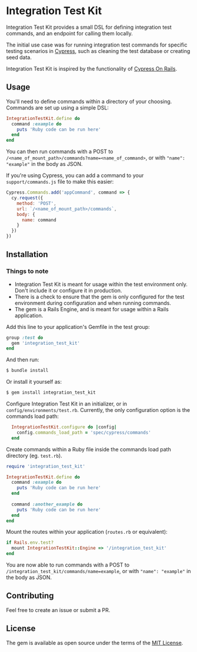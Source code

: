 # Integration Test Kit
Integration Test Kit provides a small DSL for defining integration test commands, and an endpoint for calling them locally.

The initial use case was for running integration test commands for specific testing scenarios in [Cypress](https://www.cypress.io), such as cleaning the test database or creating seed data.

Integration Test Kit is inspired by the functionality of [Cypress On Rails](https://github.com/shakacode/cypress-on-rails). 

## Usage
You'll need to define commands within a directory of your choosing. Commands are set up using a simple DSL:
```ruby
IntegrationTestKit.define do
  command :example do
    puts 'Ruby code can be run here'
  end
end  
```

You can then run commands with a POST to `/<name_of_mount_path>/commands?name=<name_of_command>`, or with `"name": "example"` in the body as JSON.

If you're using Cypress, you can add a command to your `support/commands.js` file to make this easier:
```js
Cypress.Commands.add('appCommand', command => {
  cy.request({
    method: 'POST',
    url: `/<name_of_mount_path>/commands`,
    body: {
      name: command
    }
  })
})
```

## Installation
### Things to note
* Integration Test Kit is meant for usage within the test environment only. Don't include it or configure it in production.
* There is a check to ensure that the gem is only configured for the test environment during configuration and when running commands.  
* The gem is a Rails Engine, and is meant for usage within a Rails application.

Add this line to your application's Gemfile in the test group:

```ruby
group :test do
  gem 'integration_test_kit'
end
```

And then run:
```bash
$ bundle install
```

Or install it yourself as:
```bash
$ gem install integration_test_kit
```

Configure Integration Test Kit in an initializer, or in `config/environments/test.rb`. Currently, the only configuration option is the commands load path:
```ruby
  IntegrationTestKit.configure do |config|
    config.commands_load_path = 'spec/cypress/commands'
  end
```

Create commands within a Ruby file inside the commands load path directory (eg. `test.rb`).

```ruby
require 'integration_test_kit'

IntegrationTestKit.define do
  command :example do
    puts 'Ruby code can be run here'
  end
  
  command :another_example do
    puts 'Ruby code can be run here'
  end
end  
```

Mount the routes within your application (`routes.rb` or equivalent):
```ruby
if Rails.env.test?
  mount IntegrationTestKit::Engine => '/integration_test_kit'
end  
```

You are now able to run commands with a POST to `/integration_test_kit/commands/name=example`, or with `"name": "example"` in the body as JSON.

## Contributing
Feel free to create an issue or submit a PR. 

## License
The gem is available as open source under the terms of the [MIT License](http://opensource.org/licenses/MIT).
